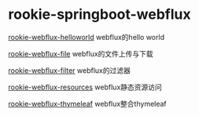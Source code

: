 # rookie-springboot-webflux
[rookie-webflux-helloworld](.\rookie-webflux-helloworld\README.md) webflux的hello world

[rookie-webflux-file](.\rookie-webflux-file\README.md) webflux的文件上传与下载

[rookie-webflux-filter](.\rookie-webflux-filter\README.md) webflux的过滤器

[rookie-webflux-resources](.\rookie-webflux-resources\README.md) webflux静态资源访问

[rookie-webflux-thymeleaf](.\rookie-webflux-thymeleaf\README.md) webflux整合thymeleaf



